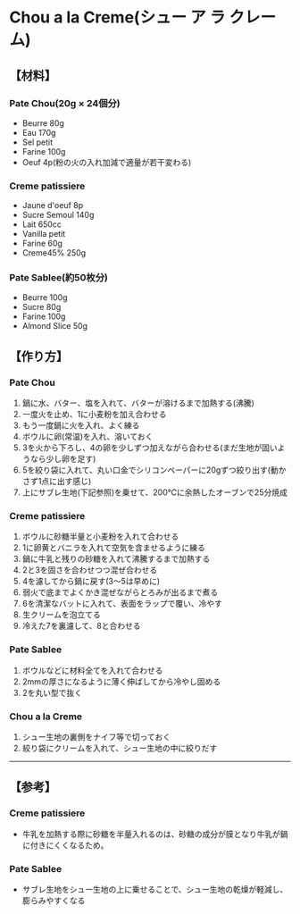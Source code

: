 # Chou a la Creme(シュー ア ラ クレーム)

## 【材料】
### Pate Chou(20g × 24個分)
- Beurre            80g
- Eau               170g
- Sel               petit
- Farine            100g
- Oeuf              4p(粉の火の入れ加減で適量が若干変わる)
### Creme patissiere
- Jaune d'oeuf      8p
- Sucre Semoul      140g
- Lait              650cc
- Vanilla           petit
- Farine            60g
- Creme45%          250g
### Pate Sablee(約50枚分)
- Beurre            100g
- Sucre             80g
- Farine            100g
- Almond Slice      50g

## 【作り方】
### Pate Chou
1. 鍋に水、バター、塩を入れて、バターが溶けるまで加熱する(沸騰)
2. 一度火を止め、1に小麦粉を加え合わせる
3. もう一度鍋に火を入れ、よく練る
4. ボウルに卵(常温)を入れ、溶いておく
5. 3を火から下ろし、4の卵を少しずつ加えながら合わせる(まだ生地が固いようなら少し卵を足す)
6. 5を絞り袋に入れて、丸い口金でシリコンペーパーに20gずつ絞り出す(動かさず1点に出す感じ)
7. 上にサブレ生地(下記参照)を乗せて、200℃に余熱したオーブンで25分焼成
### Creme patissiere
1. ボウルに砂糖半量と小麦粉を入れて合わせる
2. 1に卵黄とバニラを入れて空気を含ませるように練る
3. 鍋に牛乳と残りの砂糖を入れて沸騰するまで加熱する
4. 2と3を固さを合わせつつ混ぜ合わせる
5. 4を濾してから鍋に戻す(3～5は早めに)
6. 弱火で底までよくかき混ぜながらとろみが出るまで煮る
7. 6を清潔なバットに入れて、表面をラップで覆い、冷やす
8. 生クリームを泡立てる
9. 冷えた7を裏濾して、8と合わせる
### Pate Sablee
1. ボウルなどに材料全てを入れて合わせる
2. 2mmの厚さになるように薄く伸ばしてから冷やし固める
3. 2を丸い型で抜く
### Chou a la Creme
1. シュー生地の裏側をナイフ等で切っておく
2. 絞り袋にクリームを入れて、シュー生地の中に絞りだす

---

## 【参考】
### Creme patissiere
- 牛乳を加熱する際に砂糖を半量入れるのは、砂糖の成分が膜となり牛乳が鍋に付きにくくなるため。
### Pate Sablee
- サブレ生地をシュー生地の上に乗せることで、シュー生地の乾燥が軽減し、膨らみやすくなる